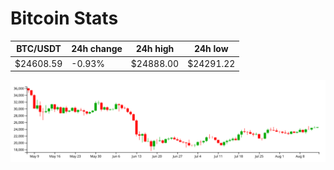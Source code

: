 # Bitcoin Stats

BTC/USDT|24h change|24h high|24h low|
|---|---|---|---|
|$24608.59|-0.93%|$24888.00|$24291.22|

<img src="./chart.svg">
